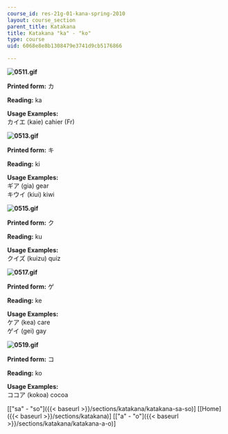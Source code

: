 ```yaml
---
course_id: res-21g-01-kana-spring-2010
layout: course_section
parent_title: Katakana
title: Katakana "ka" - "ko"
type: course
uid: 6068e8e8b1308479e3741d9cb5176866

---
```


**![0511.gif](/coursemedia/res-21g-01-kana-spring-2010/1f6c896dfd6df405b534b553b415f2e3_0511.gif)**

**Printed form:** カ

**Reading:** ka

**Usage Examples:**  
カイエ (kaie) cahier (Fr)

**![0513.gif](/coursemedia/res-21g-01-kana-spring-2010/9f1be263b3812e1cfe542a41e8ba5b54_0513.gif)**

**Printed form:** キ

**Reading:** ki

**Usage Examples:**  
ギア (gia) gear  
キウイ (kiui) kiwi

**![0515.gif](/coursemedia/res-21g-01-kana-spring-2010/cdc8d7e0016f9c88b6ecf66c52decdba_0515.gif)**

**Printed form:** ク

**Reading:** ku

**Usage Examples:**  
クイズ (kuizu) quiz

**![0517.gif](/coursemedia/res-21g-01-kana-spring-2010/7ad3d7f4f6d1852db6427be3daae1d7e_0517.gif)**

**Printed form:** ゲ

**Reading:** ke

**Usage Examples:**  
ケア (kea) care  
ゲイ (gei) gay

**![0519.gif](/coursemedia/res-21g-01-kana-spring-2010/e0bd92b2f705e6c51844eacc81483cf4_0519.gif)**

**Printed form:** コ

**Reading:** ko

**Usage Examples:**  
ココア (kokoa) cocoa

  
\[["sa" - "so"]({{< baseurl >}}/sections/katakana/katakana-sa-so)\] \[[Home]({{< baseurl >}}/sections/katakana)\] \[["a" - "o"]({{< baseurl >}}/sections/katakana/katakana-a-o)\]